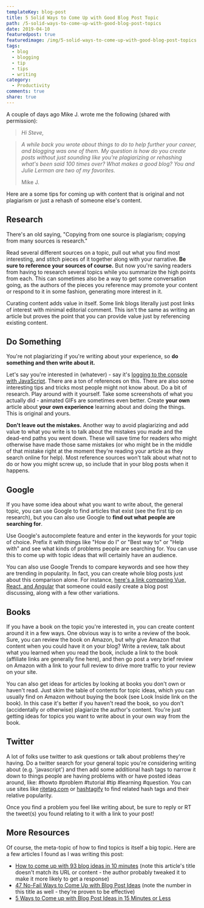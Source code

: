 ```yaml
---
templateKey: blog-post
title: 5 Solid Ways to Come Up with Good Blog Post Topic
path: /5-solid-ways-to-come-up-with-good-blog-post-topics
date: 2019-04-10
featuredpost: true
featuredimage: /img/5-solid-ways-to-come-up-with-good-blog-post-topics.png
tags:
  - blog
  - blogging
  - tip
  - tips
  - writing
category:
  - Productivity
comments: true
share: true
---
```


A couple of days ago Mike J. wrote me the following (shared with permission):

> _Hi Steve,_

> _A while back you wrote about things to do to help further your career, and blogging was one of them. My question is how do you create posts without just sounding like you're plagiarizing or rehashing what's been said 100 times over? What makes a good blog? You and Julie Lerman are two of my favorites._
> 
> Mike J.

Here are a some tips for coming up with content that is original and not plagiarism or just a rehash of someone else's content.

## Research

There's an old saying, "Copying from one source is plagiarism; copying from many sources is research."

Read several different sources on a topic, pull out what you find most interesting, and stitch pieces of it together along with your narrative. **Be sure to reference your sources of course.** But now you're saving readers from having to research several topics while you summarize the high points from each. This can sometimes also be a way to get some conversation going, as the authors of the pieces you reference may promote your content or respond to it in some fashion, generating more interest in it.

Curating content adds value in itself. Some link blogs literally just post links of interest with minimal editorial comment. This isn't the same as writing an article but proves the point that you can provide value just by referencing existing content.

## Do Something

You're not plagiarizing if you're writing about your experience, so **do something and then write about it.**

Let's say you're interested in (whatever) - say it's [logging to the console with JavaScript](https://wpreset.com/javascript-console-log-lazy-tricks/). There are a ton of references on this. There are also some interesting tips and tricks most people might not know about. Do a bit of research. Play around with it yourself. Take some screenshots of what you actually did - animated GIFs are sometimes even better. Create **your own** article about **your own experience** learning about and doing the things. This is original and yours.

**Don't leave out the mistakes.** Another way to avoid plagiarizing and add value to what you write is to talk about the mistakes you made and the dead-end paths you went down. These will save time for readers who might otherwise have made those same mistakes (or who might be in the middle of that mistake right at the moment they're reading your article as they search online for help). Most reference sources won't talk about what not to do or how you might screw up, so include that in your blog posts when it happens.

## Google

If you have some idea about what you want to write about, the general topic, you can use Google to find articles that exist (see the first tip on research), but you can also use Google to **find out what people are searching for**.

Use Google's autocomplete feature and enter in the keywords for your topic of choice. Prefix it with things like "How do I" or "Best way to" or "Help with" and see what kinds of problems people are searching for. You can use this to come up with topic ideas that will certainly have an audience.

You can also use Google Trends to compare keywords and see how they are trending in popularity. In fact, you can create whole blog posts just about this comparison alone. For instance, [here's a link comparing Vue, React, and Angular](https://trends.google.com/trends/explore?date=today%205-y&geo=US&q=vue,react,angular) that someone could easily create a blog post discussing, along with a few other variations.

## Books

If you have a book on the topic you're interested in, you can create content around it in a few ways. One obvious way is to write a review of the book. Sure, you can review the book on Amazon, but why give Amazon that content when you could have it on your blog? Write a review, talk about what you learned when you read the book, include a link to the book (affiliate links are generally fine here), and then go post a very brief review on Amazon with a link to your full review to drive more traffic to your review on your site.

You can also get ideas for articles by looking at books you don't own or haven't read. Just skim the table of contents for topic ideas, which you can usually find on Amazon without buying the book (see Look Inside link on the book). In this case it's better if you haven't read the book, so you don't (accidentally or otherwise) plagiarize the author's content. You're just getting ideas for topics you want to write about in your own way from the book.

## Twitter

A lot of folks use twitter to ask questions or talk about problems they're having. Do a twitter search for your general topic you're considering writing about (e.g. 'javascript') and then add some additional hash tags to narrow it down to things people are having problems with or have posted ideas around, like: #howto #problem #tutorial #tip #learning #question. You can use sites like [ritetag.com](https://ritetag.com/best-hashtags-for/programming) or [hashtagify](https://hashtagify.me/) to find related hash tags and their relative popularity.

Once you find a problem you feel like writing about, be sure to reply or RT the tweet(s) you found relating to it with a link to your post!

## More Resources

Of course, the meta-topic of how to find topics is itself a big topic. Here are a few articles I found as I was writing this post:

- [How to come up with 93 blog ideas in 10 minutes](https://neilpatel.com/blog/how-to-come-up-with-blog-ideas/) (note this article's title doesn't match its URL or content - the author probably tweaked it to make it more likely to get a response)
- [47 No-Fail Ways to Come Up with Blog Post Ideas](https://mention.com/blog/blog-post-ideas/) (note the number in this title as well - they're proven to be effective)
- [5 Ways to Come up with Blog Post Ideas in 15 Minutes or Less](https://www.forbes.com/sites/jaysondemers/2017/04/27/5-ways-to-come-up-with-new-blog-post-ideas-in-15-minutes-or-less/#300c55173c4a)
